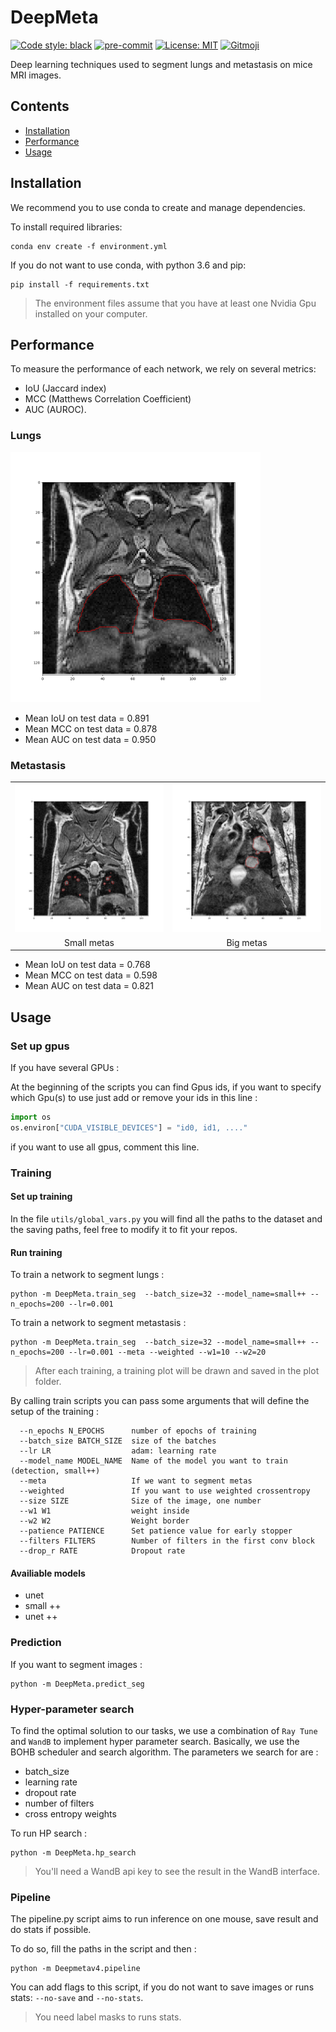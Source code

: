 # DeepMeta

[![Code style: black](https://img.shields.io/badge/code%20style-black-000000.svg)](https://github.com/psf/black) [![pre-commit](https://img.shields.io/badge/pre--commit-enabled-brightgreen?logo=pre-commit&logoColor=white)](https://github.com/pre-commit/pre-commit) [![License: MIT](https://img.shields.io/badge/License-MIT-yellow.svg)](https://opensource.org/licenses/MIT)
<a href="https://gitmoji.dev">
  <img src="https://img.shields.io/badge/gitmoji-%20😜%20😍-FFDD67.svg?style=flat-square" alt="Gitmoji">
</a>

Deep learning techniques used to segment lungs and metastasis on mice MRI images.


## Contents
- [Installation](#installation)
- [Performance](#performance)
- [Usage](#usage)


## Installation

We recommend you to use conda to create and manage dependencies.

To install required libraries:
```shell script
conda env create -f environment.yml
```

If you do not want to use conda, with python 3.6 and pip:
```shell script
pip install -f requirements.txt
```


> The environment files assume that you have at least one Nvidia Gpu installed on your computer.

## Performance
To measure the performance of each network, we rely on several metrics:
 - IoU (Jaccard index)
 - MCC (Matthews Correlation Coefficient)
 - AUC (AUROC).
### Lungs
<img src="./docs/_static/lungs_seg.png" alt="lungs seg" width="400px">

- Mean IoU on test data = 0.891
- Mean MCC on test data = 0.878
- Mean AUC on test data = 0.950

### Metastasis

<table>
  <tr>
    <td><img src="./docs/_static/sm_metas_seg.png" alt="sm meta seg" width="400px"></td>
    <td align="right"><img src="./docs/_static/bg_meta_seg.png" alt="bg meta seg" width="400px"/></td>
  </tr>
<tr>
    <td align="center">Small metas</td>
    <td align="center">Big metas</td>
  </tr>
</table>

- Mean IoU on test data = 0.768
- Mean MCC on test data = 0.598
- Mean AUC on test data = 0.821

## Usage

### Set up gpus
If you have several GPUs :

At the beginning of the scripts you can find Gpus ids, if you want to specify which Gpu(s) to use just add or remove your ids in this line :
```python
import os
os.environ["CUDA_VISIBLE_DEVICES"] = "id0, id1, ...."
```
if you want to use all gpus, comment this line.

### Training

#### Set up training
In the file `utils/global_vars.py` you will find all the paths to the dataset and the saving paths, feel free to modify it to fit your repos.

#### Run training
To train a network to segment lungs :
```shell script
python -m DeepMeta.train_seg  --batch_size=32 --model_name=small++ --n_epochs=200 --lr=0.001
```

To train a network to segment metastasis :
```shell script
python -m DeepMeta.train_seg  --batch_size=32 --model_name=small++ --n_epochs=200 --lr=0.001 --meta --weighted --w1=10 --w2=20
```
>After each training, a training plot will be drawn and saved in the plot folder. 

By calling train scripts you can pass some arguments that will define the setup of the training :
```shell script
  --n_epochs N_EPOCHS      number of epochs of training
  --batch_size BATCH_SIZE  size of the batches
  --lr LR                  adam: learning rate
  --model_name MODEL_NAME  Name of the model you want to train (detection, small++)
  --meta                   If we want to segment metas
  --weighted               If you want to use weighted crossentropy
  --size SIZE              Size of the image, one number
  --w1 W1                  weight inside
  --w2 W2                  Weight border
  --patience PATIENCE      Set patience value for early stopper
  --filters FILTERS        Number of filters in the first conv block
  --drop_r RATE            Dropout rate
```

#### Availiable models
 - unet
 - small ++
 - unet ++

### Prediction
If you want to segment images :
```shell script
python -m DeepMeta.predict_seg
```

### Hyper-parameter search

To find the optimal solution to our tasks, we use a combination of `Ray Tune` and `WandB`
to implement hyper parameter search. Basically, we use the BOHB scheduler and search algorithm.
The parameters we search for are :
- batch_size
- learning rate
- dropout rate
- number of filters
- cross entropy weights

To run HP search :
```shell
python -m DeepMeta.hp_search
```
> You'll need a WandB api key to see the result in the WandB interface.
### Pipeline

The pipeline.py script aims to run inference on one mouse, save result and do stats
if possible.

To do so, fill the paths in the script and then :
```shell
python -m Deepmetav4.pipeline
```

You can add flags to this script, if you do not want to save images or runs stats:
`--no-save` and `--no-stats`.

>You need label masks to runs stats.

